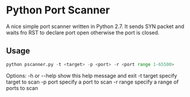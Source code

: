 Python Port Scanner
===================

A nice simple port scanner written in Python 2.7. It sends SYN packet and waits fro RST to declare port open otherwise the port is closed.

Usage
---------------------

```python
python pscanner.py -t <target> -p <port> -r <port range 1-65500> 
```
Options:
  -h or --help        show this help message and exit
  -t  target 			specify target to scan
  -p port         		specify a port to scan
  -r range       		specify a range of ports to scan 
